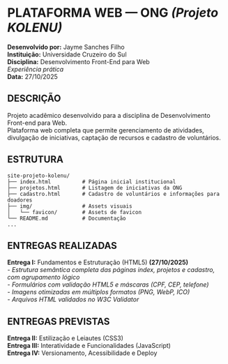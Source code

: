 # PLATAFORMA WEB — ONG *(Projeto KOLENU)*

**Desenvolvido por:** Jayme Sanches Filho  
**Instituição:** Universidade Cruzeiro do Sul  
**Disciplina:** Desenvolvimento Front-End para Web  
*Experiência prática*  
**Data:** 27/10/2025  

## DESCRIÇÃO
Projeto acadêmico desenvolvido para a disciplina de Desenvolvimento Front-end para Web.  
Plataforma web completa que permite gerenciamento de atividades, divulgação de iniciativas, captação de recursos e cadastro de voluntários.

## ESTRUTURA
```
site-projeto-kolenu/  
├── index.html          # Página inicial institucional  
├── projetos.html       # Listagem de iniciativas da ONG  
├── cadastro.html       # Cadastro de voluntários e informações para doadores  
├── img/                # Assets visuais  
│   └── favicon/        # Assets de favicon
└── README.md           # Documentação  
...
```
## ENTREGAS REALIZADAS
**Entrega I:** Fundamentos e Estruturação (HTML5) **(27/10/2025)**  
*- Estrutura semântica completa das páginas index, projetos e cadastro, com agrupamento lógico*  
*- Formulários com validação HTML5 e máscaras (CPF, CEP, telefone)*  
*- Imagens otimizadas em múltiplos formatos (PNG, WebP, ICO)*  
*- Arquivos HTML validados no W3C Validator*  

## ENTREGAS PREVISTAS
**Entrega II:** Estilização e Leiautes (CSS3)  
**Entrega III:** Interatividade e Funcionalidades (JavaScript)  
**Entrega IV:** Versionamento, Acessibilidade e Deploy  